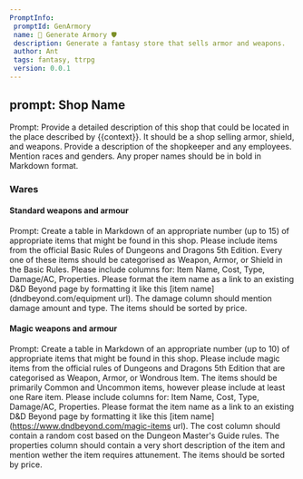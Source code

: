 ```yaml
---
PromptInfo:
 promptId: GenArmory
 name: 🎲 Generate Armory 🛡️
 description: Generate a fantasy store that sells armor and weapons. 
 author: Ant
 tags: fantasy, ttrpg
 version: 0.0.1
---
```


## prompt: Shop  Name
Prompt: Provide a detailed description of this shop that could be located in the place described by {{context}}. It should be a shop selling armor, shield, and weapons. Provide a description of the shopkeeper and any employees. Mention races and genders. Any proper names should be in bold in Markdown format.

### Wares
#### Standard weapons and armour
Prompt: Create a table in Markdown of an appropriate number (up to 15) of appropriate items that might be found in this shop. Please include items from the official Basic Rules of Dungeons and Dragons 5th Edition. Every one of these items should be categorised as Weapon, Armor, or Shield in the Basic Rules. Please include columns for: Item Name, Cost, Type, Damage/AC, Properties. Please format the item name as a link to an existing D&D Beyond page by formatting it like this [item name](dndbeyond.com/equipment url). The damage column should mention damage amount and type. The items should be sorted by price.

#### Magic weapons and armour
Prompt: Create a table in Markdown of an appropriate number (up to 10) of appropriate items that might be found in this shop. Please include magic items from the official rules of Dungeons and Dragons 5th Edition that are categorised as Weapon, Armor, or Wondrous Item. The items should be primarily Common and Uncommon items, however please include at least one Rare item. Please include columns for: Item Name, Cost, Type, Damage/AC, Properties. Please format the item name as a link to an existing D&D Beyond page by formatting it like this [item name](https://www.dndbeyond.com/magic-items url). The cost column should contain a random cost based on the Dungeon Master's Guide rules. The properties column should contain a very short description of the item and mention wether the item requires attunement. The items should be sorted by price.